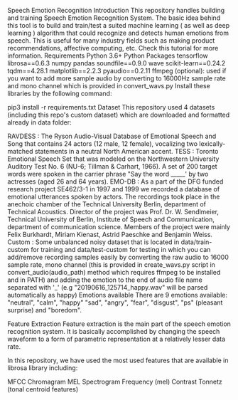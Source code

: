 Speech Emotion Recognition
Introduction
This repository handles building and training Speech Emotion Recognition System.
The basic idea behind this tool is to build and train/test a suited machine learning ( as well as deep learning ) algorithm that could recognize and detects human emotions from speech.
This is useful for many industry fields such as making product recommendations, affective computing, etc.
Check this tutorial for more information.
Requirements
Python 3.6+
Python Packages
tensorflow
librosa==0.6.3
numpy
pandas
soundfile==0.9.0
wave
scikit-learn==0.24.2
tqdm==4.28.1
matplotlib==2.2.3
pyaudio==0.2.11
ffmpeg (optional): used if you want to add more sample audio by converting to 16000Hz sample rate and mono channel which is provided in convert_wavs.py
Install these libraries by the following command:

pip3 install -r requirements.txt
Dataset
This repository used 4 datasets (including this repo's custom dataset) which are downloaded and formatted already in data folder:

RAVDESS : The Ryson Audio-Visual Database of Emotional Speech and Song that contains 24 actors (12 male, 12 female), vocalizing two lexically-matched statements in a neutral North American accent.
TESS : Toronto Emotional Speech Set that was modeled on the Northwestern University Auditory Test No. 6 (NU-6; Tillman & Carhart, 1966). A set of 200 target words were spoken in the carrier phrase "Say the word _____' by two actresses (aged 26 and 64 years).
EMO-DB : As a part of the DFG funded research project SE462/3-1 in 1997 and 1999 we recorded a database of emotional utterances spoken by actors. The recordings took place in the anechoic chamber of the Technical University Berlin, department of Technical Acoustics. Director of the project was Prof. Dr. W. Sendlmeier, Technical University of Berlin, Institute of Speech and Communication, department of communication science. Members of the project were mainly Felix Burkhardt, Miriam Kienast, Astrid Paeschke and Benjamin Weiss.
Custom : Some unbalanced noisy dataset that is located in data/train-custom for training and data/test-custom for testing in which you can add/remove recording samples easily by converting the raw audio to 16000 sample rate, mono channel (this is provided in create_wavs.py script in convert_audio(audio_path) method which requires ffmpeg to be installed and in PATH) and adding the emotion to the end of audio file name separated with '_' (e.g "20190616_125714_happy.wav" will be parsed automatically as happy)
Emotions available
There are 9 emotions available: "neutral", "calm", "happy" "sad", "angry", "fear", "disgust", "ps" (pleasant surprise) and "boredom".

Feature Extraction
Feature extraction is the main part of the speech emotion recognition system. It is basically accomplished by changing the speech waveform to a form of parametric representation at a relatively lesser data rate.

In this repository, we have used the most used features that are available in librosa library including:

MFCC
Chromagram
MEL Spectrogram Frequency (mel)
Contrast
Tonnetz (tonal centroid features)
